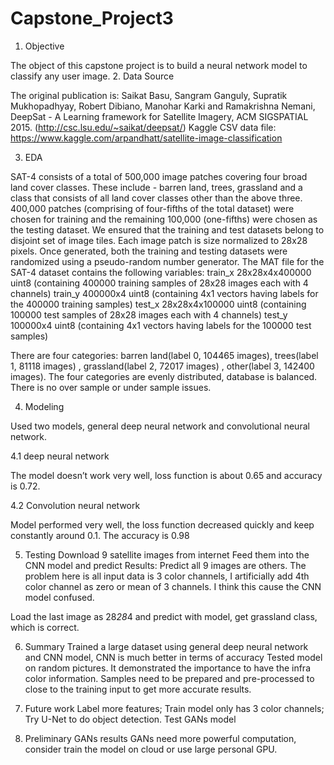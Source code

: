 # Capstone_Project3
1. Objective

The object of this capstone project is to build a neural network model to classify any user image. 
2. Data Source 

The original publication is:
Saikat Basu, Sangram Ganguly, Supratik Mukhopadhyay, Robert Dibiano, Manohar Karki and Ramakrishna Nemani, DeepSat - A Learning framework for Satellite Imagery, ACM SIGSPATIAL 2015.
(http://csc.lsu.edu/~saikat/deepsat/)
Kaggle CSV data file:
https://www.kaggle.com/arpandhatt/satellite-image-classification

3. EDA

SAT-4 consists of a total of 500,000 image patches covering four broad land cover classes. These include - barren land, trees, grassland and a class that consists of all land cover classes other than the above three. 400,000 patches (comprising of four-fifths of the total dataset) were chosen for training and the remaining 100,000 (one-fifths) were chosen as the testing dataset. We ensured that the training and test datasets belong to disjoint set of image tiles. Each image patch is size normalized to 28x28 pixels. Once generated, both the training and testing datasets were randomized using a pseudo-random number generator.
The MAT file for the SAT-4 dataset contains the following variables:
train_x	28x28x4x400000 uint8 (containing 400000 training samples of 28x28 images each with 4 channels)
train_y	400000x4 uint8 (containing 4x1 vectors having labels for the 400000 training samples)
test_x	28x28x4x100000 uint8 (containing 100000 test samples of 28x28 images each with 4 channels)
test_y	100000x4 uint8 (containing 4x1 vectors having labels for the 100000 test samples)

There are four categories: barren land(label 0, 104465 images), trees(label 1, 81118 images) , grassland(label 2, 72017 images) , other(label 3, 142400 images). The four categories are evenly distributed, database is balanced. There is no over sample or under sample issues.

 
4. Modeling

Used two models, general deep neural network and convolutional neural network.

4.1 deep neural network

The model doesn’t work very well, loss function is about 0.65 and accuracy is 0.72.

4.2 Convolution neural network

Model performed very well, the loss function decreased quickly and keep constantly around 0.1. The accuracy is 0.98

5. Testing
Download 9 satellite images from internet
Feed them into the CNN model and predict
Results: Predict all 9 images are others.
The problem here is all input data is 3 color channels, I artificially add 4th color channel as zero or mean of 3 channels. I think this cause the CNN model confused.

Load the last image as 28*28*4 and predict with model, get grassland class, which is correct.

6. Summary
Trained a large dataset using general deep neural network and CNN model, CNN is much better in terms of accuracy
Tested model on random pictures. It demonstrated the importance to have the infra color information. Samples need to be prepared and pre-processed to close to the training input to get more accurate results.

7. Future work
Label more features;
Train model only has 3 color channels;
Try U-Net to do object detection.
Test GANs model

8. Preliminary GANs results
GANs need more powerful computation, consider train the model on cloud or use large personal GPU.
